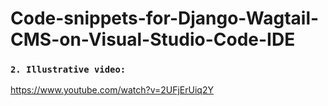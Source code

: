 # Code-snippets-for-Django-Wagtail-CMS-on-Visual-Studio-Code-IDE

### `2. Illustrative video:`

https://www.youtube.com/watch?v=2UFjErUiq2Y
